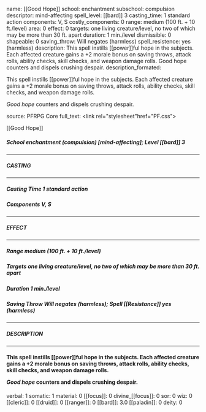name: [[Good Hope]]
school: enchantment
subschool: compulsion
descriptor: mind-affecting
spell_level: [[bard]] 3
casting_time: 1 standard action
components: V, S
costly_components: 0
range: medium (100 ft. + 10 ft./level)
area: 0
effect: 0
targets: one living creature/level, no two of which may be more than 30 ft. apart
duration: 1 min./level
dismissible: 0
shapeable: 0
saving_throw: Will negates (harmless)
spell_resistence: yes (harmless)
description: This spell instills [[power]]ful hope in the subjects. Each affected creature gains a +2 morale bonus on saving throws, attack rolls, ability checks, skill checks, and weapon damage rolls.  Good hope counters and dispels crushing despair.
description_formated: <p>This spell instills [[power]]ful hope in the subjects. Each affected creature gains a +2 morale bonus on saving throws, attack rolls, ability checks, skill checks, and weapon damage rolls.</p><p><i>Good hope</i> counters and dispels crushing despair.</p>
source: PFRPG Core
full_text: <link rel="stylesheet"href="PF.css"><div class="heading"><p class="alignleft">[[Good Hope]]</p><div style="clear: both;"></div></div><div><h5><b>School </b>enchantment (compulsion) [mind-affecting]; <b>Level </b>[[bard]] 3</h5></div><hr/><div><h5><b>CASTING</b></h5></div><hr/><div><h5><b>Casting Time </b>1 standard action</h5><h5><b>Components </b>V, S</h5></div><hr/><div><h5><b>EFFECT</b></h5></div><hr/><div><h5><b>Range </b>medium (100 ft. + 10 ft./level)</h5><h5><b>Targets </b>one living creature/level, no two of which may be more than 30 ft. apart</h5><h5><b>Duration </b>1 min./level</h5><h5><b>Saving Throw </b>Will negates (harmless); <b>Spell [[Resistance]] </b>yes (harmless)</h5></div><hr/><div><h5><b>DESCRIPTION</b></h5></div><hr/><div><h4><p>This spell instills [[power]]ful hope in the subjects. Each affected creature gains a +2 morale bonus on saving throws, attack rolls, ability checks, skill checks, and weapon damage rolls.</p><p><i>Good hope</i> counters and dispels crushing despair.</p></h4></div>
verbal: 1
somatic: 1
material: 0
[[focus]]: 0
divine_[[focus]]: 0
sor: 0
wiz: 0
[[cleric]]: 0
[[druid]]: 0
[[ranger]]: 0
[[bard]]: 3.0
[[paladin]]: 0
deity: 0
